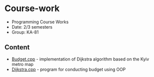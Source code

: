 # Course-work
* Programming Course Works
* Date: 2/3 semesters
* Group: KA-81

## Content
* [Budget.cpp](Budget.cpp) - implementation of Dijkstra algorithm based on the Kyiv metro map
* [Dijkstra.cpp](Dijkstra.cpp) - program for conducting budget using OOP 

